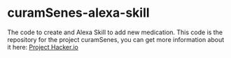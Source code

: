 # curamSenes-alexa-skill
The code to create and Alexa Skill to add new medication.
This code is the repository for the project curamSenes, you can get more information about it here:
<a href="https://www.hackster.io/angelluiscabello/curam-senes-8252d3">Project Hacker.io</a>
